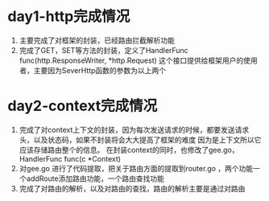 # day1-http完成情况
1. 主要完成了对框架的封装，已经路由拦截解析功能
2. 完成了GET，SET等方法的封装，定义了HandlerFunc func(http.ResponseWriter, *http.Request) 
   这个接口提供给框架用户的使用者，主要因为SeverHttp函数的参数为以上两个
# day2-context完成情况
1. 完成了对context上下文的封装，因为每次发送请求的时候，都要发送请求头，以及状态码，如果不封装将会大大提高了框架的难度
   因为是上下文所以它应该存储路由整个的信息。
   在封装context的同时，也修改了gee.go，HandlerFunc func(c *Context) 
2. 对gee.go 进行了代码提取，把关于路由方面的提取到router.go ，两个功能一个addRoute添加路由功能，一个路由查找功能
3. 完成了对路由的解析，以及对路由的查找，路由的解析主要是通过对路由
